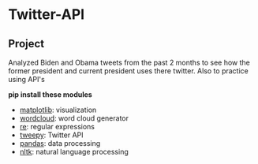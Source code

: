 # Twitter-API

## Project 
 Analyzed Biden and Obama tweets from the past 2 months to see how the former president and current president uses there twitter. Also to practice using API's

**pip install these modules**
- [matplotlib](https://matplotlib.org/): visualization
- [wordcloud](https://pypi.org/project/wordcloud/): word cloud generator
- [re](https://docs.python.org/3/library/re.html): regular expressions
- [tweepy](https://www.tweepy.org/): Twitter API
- [pandas](https://pandas.pydata.org/): data processing
- [nltk](https://www.nltk.org/): natural language processing   


